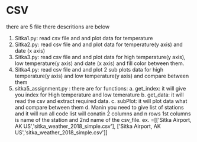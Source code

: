 # CSV
there are 5 file there descritions are below

1. Sitka1.py: read csv file and and plot data for temperature
2. Sitka2.py: read csv file and and plot data for temperature(y axis) and date (x axis)
3. Sitka3.py: read csv file and and plot data for high temperature(y axis), low temperature(y axis) and date (x axis) and fill color between them.
4. Sitka4.py: read csv file and and plot 2 sub plots data for high temperature(y axis) and low temperature(y axis) and compare between them
5. sitka5_assignment.py :
      there are for functions:
           a. get_index: it will give you index for High temperature and low temerature
           b. get_data: it will read the csv and extract required data.
           c. subPlot: it will plot data what and compare between them
           d. Manin you need to give list of stations and it will run all code
           list will conatin 2 columns and n rows 1st columns is name of the station and 2nd name of the csv_file.
           ex. =[['Sitka Airport, AK US','sitka_weather_2018_simple.csv'],
                    ['Sitka Airport, AK US','sitka_weather_2018_simple.csv']]

